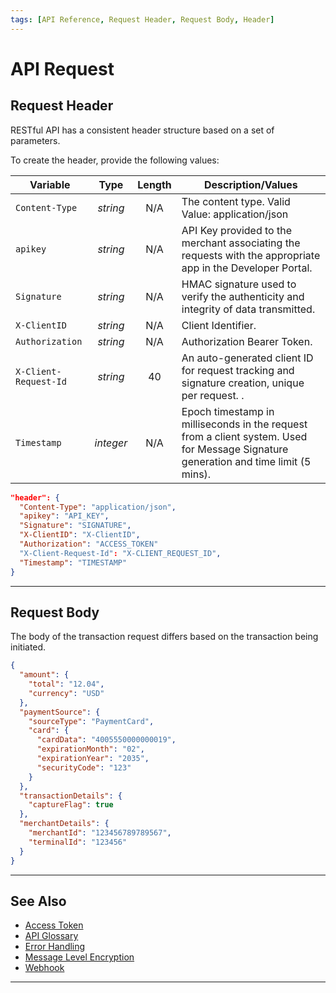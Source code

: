 ```yaml
---
tags: [API Reference, Request Header, Request Body, Header]
---
```


# API Request 

## Request Header

RESTful API has a consistent header structure based on a set of parameters.

<!--
type: tab
titles: Header, Request Header Example
-->

To create the header, provide the following values:

| Variable              |    Type   | Length | Description/Values                                                                                                                                                       |
|-----------------------|:---------:|:------:|--------------------------------------------------------------------------------------------------------------------------------------------------------------------------|
| `Content-Type`        |  *string* |   N/A  | The content type. Valid Value: application/json                                                                                                                          |
| `apikey`              |  *string* |   N/A  | API Key provided to the merchant associating the requests with the appropriate app in the Developer Portal.                                                              |
| `Signature`           |  *string* |   N/A  | HMAC signature used to verify the authenticity and integrity of data transmitted.                                                                                        |
| `X-ClientID`          |  *string* |   N/A  | Client Identifier.                                                                                                                                                       |
| `Authorization`       |  *string* |   N/A  | Authorization Bearer Token.                                                                                                                                              |
| `X-Client-Request-Id` |  *string* |   40   | An auto-generated client ID for request tracking and signature creation, unique per request.                     .                                                       |
| `Timestamp`           | *integer* |   N/A  | Epoch timestamp in milliseconds in the request from a client system. Used for Message Signature generation and time limit (5 mins).                                      |

<!--
type: tab
-->

```json
"header": {
  "Content-Type": "application/json",
  "apikey": "API_KEY",
  "Signature": "SIGNATURE",
  "X-ClientID": "X-ClientID",
  "Authorization": "ACCESS_TOKEN"
  "X-Client-Request-Id": "X-CLIENT_REQUEST_ID",
  "Timestamp": "TIMESTAMP"
}
```

<!-- type: tab-end -->

---

## Request Body

The body of the transaction request differs based on the transaction being initiated.

<!--
type: tab
titles: Request Body Example
-->

```json
{
  "amount": {
    "total": "12.04",
    "currency": "USD"
  },
  "paymentSource": {
    "sourceType": "PaymentCard",
    "card": {
      "cardData": "4005550000000019",
      "expirationMonth": "02",
      "expirationYear": "2035",
      "securityCode": "123"
    }
  },
  "transactionDetails": {
    "captureFlag": true
  },
  "merchantDetails": {
    "merchantId": "123456789789567",
    "terminalId": "123456"
  }
}
```

<!-- type: tab-end -->

---

## See Also

- [Access Token](?path=docs/english/api-reference/accessToken.md)
- [API Glossary](?path=docs/english/api-reference/api-glossary.md)
- [Error Handling](?path=docs/english/api-reference/response-handling.md)
- [Message Level Encryption](?path=docs/english/api-reference/encryption.md)
- [Webhook](?path=docs/english/api-reference/5-notifications.md)

---
